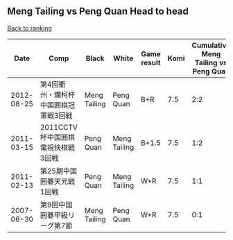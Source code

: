 ## Meng Tailing vs Peng Quan Head to head

[Back to ranking](../../index.md)




| **Date** | **Comp** | **Black** | **White** | **Game result** | **Komi** | **Cumulative Meng Tailing vs Peng Quan** | **Meng Tailing streak** | **Peng Quan streak** | 
| --- | --- | --- | --- | --- | --- | --- | --- | --- |
| 2012-08-25 | 第4回衢州・爛柯杯中国囲棋冠軍戦3回戦 | Meng Tailing | Peng Quan | B+R | 7.5 | 2:2 | 1 | 0 | 
| 2011-03-15 | 2011CCTV杯中国囲棋電視快棋戦3回戦 | Peng Quan | Meng Tailing | B+1.5 | 7.5 | 1:2 | 0 | 1 | 
| 2011-02-13 | 第25期中国囲碁天元戦1回戦 | Peng Quan | Meng Tailing | W+R | 7.5 | 1:1 | 1 | 0 | 
| 2007-06-30 | 第9回中国囲碁甲級リーグ第7節 | Meng Tailing | Peng Quan | W+R | 7.5 | 0:1 | 0 | 1 |





